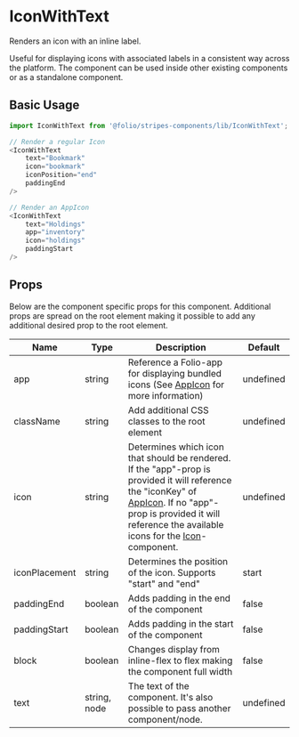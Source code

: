 # IconWithText
Renders an icon with an inline label. 

Useful for displaying icons with associated labels in a consistent way across the platform. The component can be used inside other existing components or as a standalone component.

## Basic Usage
```js
import IconWithText from '@folio/stripes-components/lib/IconWithText';

// Render a regular Icon
<IconWithText
    text="Bookmark"
    icon="bookmark"
    iconPosition="end"
    paddingEnd
/>

// Render an AppIcon
<IconWithText
    text="Holdings"
    app="inventory"
    icon="holdings"
    paddingStart
/>
```

## Props
Below are the component specific props for this component. Additional props are spread on the root element making it possible to add any additional desired prop to the root element.

Name | Type | Description | Default
-- | -- | -- | --
app | string | Reference a Folio-app for displaying bundled icons (See [AppIcon](/?selectedKind=AppIcon) for more information) | undefined
className | string | Add additional CSS classes to the root element | undefined
icon | string | Determines which icon that should be rendered. If the "app"-prop is provided it will reference the "iconKey" of [AppIcon](/?selectedKind=AppIcon). If no "app"-prop is provided it will reference the available icons for the [Icon](/?selectedKind=Icon)-component. | undefined
iconPlacement | string | Determines the position of the icon. Supports "start" and "end" | start
paddingEnd | boolean | Adds padding in the end of the component | false
paddingStart | boolean | Adds padding in the start of the component | false
block | boolean | Changes display from inline-flex to flex making the component full width | false
text | string, node | The text of the component. It's also possible to pass another component/node. | undefined
